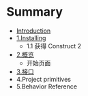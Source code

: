 # Summary

* [Introduction](README.md)
* [1.Installing](installing.md)
   * 1.1 获得 Construct 2
* [2.概览](Overview.md)
   * 开始页面
* [3.接口](Interface.md)
* 4.Project primitives
* 5.Behavior Reference

